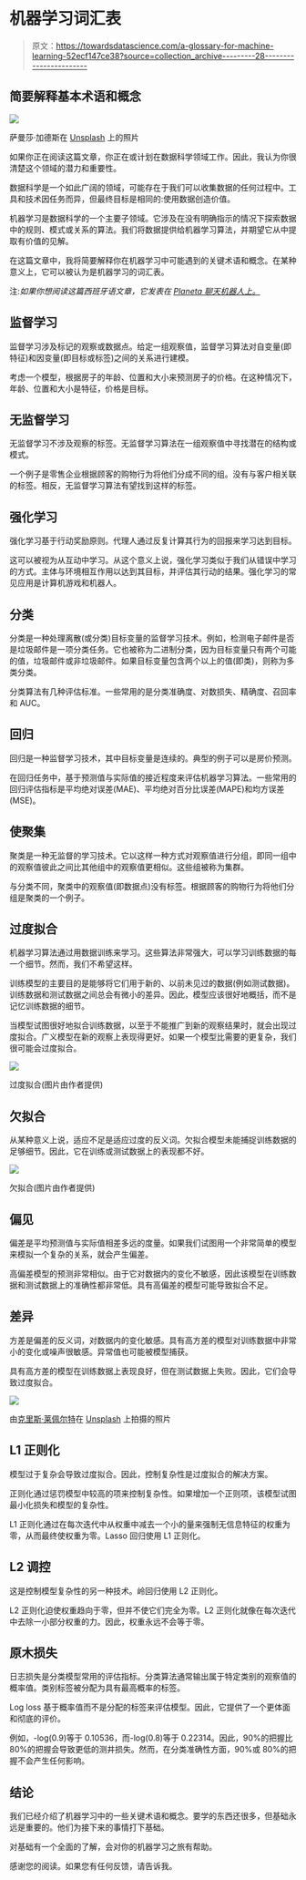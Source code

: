 # 机器学习词汇表

> 原文：<https://towardsdatascience.com/a-glossary-for-machine-learning-52ecf147ce38?source=collection_archive---------28----------------------->

## 简要解释基本术语和概念

![](img/eb6339383028b4f2e8815f020986a137.png)

萨曼莎·加德斯在 [Unsplash](https://unsplash.com/s/photos/simple?utm_source=unsplash&utm_medium=referral&utm_content=creditCopyText) 上的照片

如果你正在阅读这篇文章，你正在或计划在数据科学领域工作。因此，我认为你很清楚这个领域的潜力和重要性。

数据科学是一个如此广阔的领域，可能存在于我们可以收集数据的任何过程中。工具和技术因任务而异，但最终目标是相同的:使用数据创造价值。

机器学习是数据科学的一个主要子领域。它涉及在没有明确指示的情况下探索数据中的规则、模式或关系的算法。我们将数据提供给机器学习算法，并期望它从中提取有价值的见解。

在这篇文章中，我将简要解释你在机器学习中可能遇到的关键术语和概念。在某种意义上，它可以被认为是机器学习的词汇表。

注:*如果你想阅读这篇西班牙语文章，它发表在* [*Planeta 聊天机器人上。*](https://planetachatbot.com/glosario-machine-learning-e844439ec378)

## 监督学习

监督学习涉及标记的观察或数据点。给定一组观察值，监督学习算法对自变量(即特征)和因变量(即目标或标签)之间的关系进行建模。

考虑一个模型，根据房子的年龄、位置和大小来预测房子的价格。在这种情况下，年龄、位置和大小是特征，价格是目标。

## 无监督学习

无监督学习不涉及观察的标签。无监督学习算法在一组观察值中寻找潜在的结构或模式。

一个例子是零售企业根据顾客的购物行为将他们分成不同的组。没有与客户相关联的标签。相反，无监督学习算法有望找到这样的标签。

## 强化学习

强化学习基于行动奖励原则。代理人通过反复计算其行为的回报来学习达到目标。

这可以被视为从互动中学习。从这个意义上说，强化学习类似于我们从错误中学习的方式。主体与环境相互作用以达到其目标，并评估其行动的结果。强化学习的常见应用是计算机游戏和机器人。

## 分类

分类是一种处理离散(或分类)目标变量的监督学习技术。例如，检测电子邮件是否是垃圾邮件是一项分类任务。它也被称为二进制分类，因为目标变量只有两个可能的值，垃圾邮件或非垃圾邮件。如果目标变量包含两个以上的值(即类)，则称为多类分类。

分类算法有几种评估标准。一些常用的是分类准确度、对数损失、精确度、召回率和 AUC。

## 回归

回归是一种监督学习技术，其中目标变量是连续的。典型的例子可以是房价预测。

在回归任务中，基于预测值与实际值的接近程度来评估机器学习算法。一些常用的回归评估指标是平均绝对误差(MAE)、平均绝对百分比误差(MAPE)和均方误差(MSE)。

## 使聚集

聚类是一种无监督的学习技术。它以这样一种方式对观察值进行分组，即同一组中的观察值彼此之间比其他组中的观察值更相似。这些组被称为集群。

与分类不同，聚类中的观察值(即数据点)没有标签。根据顾客的购物行为将他们分组是聚类的一个例子。

## 过度拟合

机器学习算法通过用数据训练来学习。这些算法非常强大，可以学习训练数据的每一个细节。然而，我们不希望这样。

训练模型的主要目的是能够将它们用于新的、以前未见过的数据(例如测试数据)。训练数据和测试数据之间总会有微小的差异。因此，模型应该很好地概括，而不是记忆训练数据的细节。

当模型试图很好地拟合训练数据，以至于不能推广到新的观察结果时，就会出现过度拟合。广义模型在新的观察上表现得更好。如果一个模型比需要的更复杂，我们很可能会过度拟合。

![](img/c2039ce57d752ca69dc23da99a7e1b63.png)

过度拟合(图片由作者提供)

## 欠拟合

从某种意义上说，适应不足是适应过度的反义词。欠拟合模型未能捕捉训练数据的足够细节。因此，它在训练或测试数据上的表现都不好。

![](img/a4b748e35b151086febcc2db67354cb6.png)

欠拟合(图片由作者提供)

## 偏见

偏差是平均预测值与实际值相差多远的度量。如果我们试图用一个非常简单的模型来模拟一个复杂的关系，就会产生偏差。

高偏差模型的预测非常相似。由于它对数据内的变化不敏感，因此该模型在训练数据和测试数据上的准确性都非常低。具有高偏差的模型可能导致拟合不足。

## 差异

方差是偏差的反义词，对数据内的变化敏感。具有高方差的模型对训练数据中非常小的变化或噪声很敏感。异常值也可能被模型捕获。

具有高方差的模型在训练数据上表现良好，但在测试数据上失败。因此，它们会导致过度拟合。

![](img/4c0397975be1e45332bae99f93c582d1.png)

由[克里斯·莱佩尔特](https://unsplash.com/@cleipelt?utm_source=unsplash&utm_medium=referral&utm_content=creditCopyText)在 [Unsplash](https://unsplash.com/s/photos/control?utm_source=unsplash&utm_medium=referral&utm_content=creditCopyText) 上拍摄的照片

## L1 正则化

模型过于复杂会导致过度拟合。因此，控制复杂性是过度拟合的解决方案。

正则化通过惩罚模型中较高的项来控制复杂性。如果增加一个正则项，该模型试图最小化损失和模型的复杂性。

L1 正则化通过在每次迭代中从权重中减去一个小的量来强制无信息特征的权重为零，从而最终使权重为零。Lasso 回归使用 L1 正则化。

## L2 调控

这是控制模型复杂性的另一种技术。岭回归使用 L2 正则化。

L2 正则化迫使权重趋向于零，但并不使它们完全为零。L2 正则化就像在每次迭代中去除一小部分权重的力。因此，权重永远不会等于零。

## 原木损失

日志损失是分类模型常用的评估指标。分类算法通常输出属于特定类别的观察值的概率值。类别标签被分配为具有最高概率的标签。

Log loss 基于概率值而不是分配的标签来评估模型。因此，它提供了一个更体面和彻底的评价。

例如，-log(0.9)等于 0.10536，而-log(0.8)等于 0.22314。因此，90%的把握比 80%的把握会导致更低的测井损失。然而，在分类准确性方面，90%或 80%的把握不会产生任何影响。

## 结论

我们已经介绍了机器学习中的一些关键术语和概念。要学的东西还很多，但基础永远是重要的。他们为接下来的事情打下基础。

对基础有一个全面的了解，会对你的机器学习之旅有帮助。

感谢您的阅读。如果您有任何反馈，请告诉我。